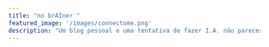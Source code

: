 ```yaml
---
title: "no brAIner "
featured_image: '/images/connectome.png'
description: "Um blog pessoal e uma tentativa de fazer I.A. não parecer incrivelmente complicada"
---
```

